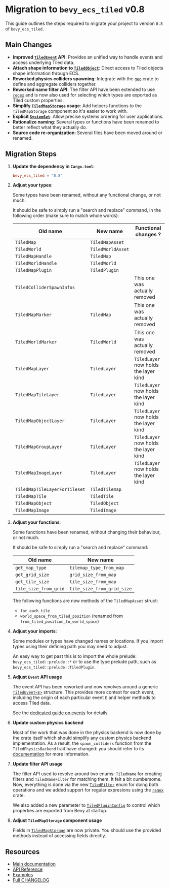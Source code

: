 # Migration to `bevy_ecs_tiled` v0.8

This guide outlines the steps required to migrate your project to version `0.8` of `bevy_ecs_tiled`.

## Main Changes

- **Improved [`TiledEvent`](https://docs.rs/bevy_ecs_tiled/latest/bevy_ecs_tiled/) API**: Provides an unified way to handle events and access underlying Tiled data.
- **Attach shape information to [`TiledObject`](https://docs.rs/bevy_ecs_tiled/latest/bevy_ecs_tiled/tiled/object/enum.TiledObject.html)**: Direct access to Tiled objects shape information through ECS. 
- **Reworked physics colliders spawning**: Integrate with the [`geo`](https://github.com/georust/geo) crate to define and aggregate colliders together.
- **Reworked name filter API**: The filter API have been extended to use [`regex`](https://docs.rs/regex/latest/regex/) and is now also used for selecting which types are exported as Tiled custom properties.
- **Simplify [`TiledMapStorage`](https://docs.rs/bevy_ecs_tiled/latest/bevy_ecs_tiled/tiled/map/storage/struct.TiledMapStorage.html) usage**: Add helpers functions to the `TiledMapStorage` component so it's easier to work with.
- **Explicit [`SystemSet`](https://docs.rs/bevy_ecs_tiled/latest/bevy_ecs_tiled/tiled/sets/index.html)**: Allow precise systems ordering for user applications.
- **Rationalize naming**: Several types or functions have been renamed to better reflect what they actually do.
- **Source code re-organization**: Several files have been moved around or renamed.

## Migration Steps

1. **Update the dependency in `Cargo.toml`**:

    ```toml
    bevy_ecs_tiled = "0.8"
    ```

2. **Adjust your types**:

    Some types have been renamed, without any functional change, or not much.

    It should be safe to simply run a "search and replace" command, in the following order (make sure to match whole words):

    | Old name | New name | Functional changes ? |
    |----------|----------|----------------------|
    | `TiledMap` | `TiledMapAsset` | |
    | `TiledWorld` | `TiledWorldAsset` | |
    | `TiledMapHandle` | `TiledMap` | |
    | `TiledWorldHandle` | `TiledWorld` | |
    | `TiledMapPlugin` | `TiledPlugin` | |
    | `TiledColliderSpawnInfos` | | This one was actually removed |
    | `TiledMapMarker` | `TiledMap`| This one was actually removed |
    | `TiledWorldMarker` | `TiledWorld` | This one was actually removed |
    | `TiledMapLayer` | `TiledLayer` | `TiledLayer` now holds the layer kind |
    | `TiledMapTileLayer` | `TiledLayer` | `TiledLayer` now holds the layer kind |
    | `TiledMapObjectLayer` | `TiledLayer` | `TiledLayer` now holds the layer kind |
    | `TiledMapGroupLayer` | `TiledLayer` | `TiledLayer` now holds the layer kind |
    | `TiledMapImageLayer` | `TiledLayer` | `TiledLayer` now holds the layer kind |
    | `TiledMapTileLayerForTileset` | `TiledTilemap` | |
    | `TiledMapTile` | `TiledTile` | |
    | `TiledMapObject` | `TiledObject` | |
    | `TiledMapImage` | `TiledImage` | |

3. **Adjust your functions**:

    Some functions have been renamed, without changing their behaviour, or not much.

    It should be safe to simply run a "search and replace" command:

    | Old name | New name |
    |----------|----------|
    | `get_map_type` | `tilemap_type_from_map` |
    | `get_grid_size` | `grid_size_from_map` |
    | `get_tile_size` | `tile_size_from_map` |
    | `tile_size_from_grid` | `tile_size_from_grid_size` |

    The following functions are now methods of the `TiledMapAsset` struct:

    - `for_each_tile`
    - `world_space_from_tiled_position` (renamed from `from_tiled_position_to_world_space`)

4. **Adjust your imports**:

    Some modules or types have changed names or locations.
    If you import types using their defining path you may need to adjust.

    An easy way to get past this is to import the whole prelude: `bevy_ecs_tiled::prelude::*` or to use the type prelude path, such as `bevy_ecs_tiled::prelude::TiledPlugin`.

5. **Adjust `Event` API usage**

    The event API has been reworked and now revolves around a generic [`TiledEvent<E>`](https://docs.rs/bevy_ecs_tiled/latest/bevy_ecs_tiled/tiled/event/struct.TiledEvent.html) structure.
    This provides more context for each event, including the origin of each particular event `E` and helper methods to access Tiled data.

    See the [dedicated guide on events](../design/map_events.md) for details.

6. **Update custom physics backend**

    Most of the work that was done in the physics backend is now done by the crate itself which should simplify any custom physics backend implementation.
    As a result, the `spawn_colliders` function from the `TiledPhysicsBackend` trait have changed: you should refer to its [documentation](https://docs.rs/bevy_ecs_tiled/latest/bevy_ecs_tiled/physics/backend/trait.TiledPhysicsBackend.html#tymethod.spawn_colliders) for more information.

7. **Update filter API usage**

    The filter API used to revolve around two enums: `TiledName` for creating filters and `TiledNameFilter` for matching them.
    It felt a bit cumbersome.  
    Now, everything is done via the new [`TiledFilter`](https://docs.rs/bevy_ecs_tiled/latest/bevy_ecs_tiled/tiled/filter/enum.TiledFilter.html) enum for doing both operations and we added support for regular expresions using the [`regex`](https://docs.rs/regex/latest/regex/) crate.

    We also added a new parameter to [`TiledPluginConfig`](https://docs.rs/bevy_ecs_tiled/latest/bevy_ecs_tiled/tiled/struct.TiledPluginConfig.html) to control which properties are exported from Bevy at startup.

8. **Adjust `TiledMapStorage` component usage**

    Fields in [`TiledMapStorage`](https://docs.rs/bevy_ecs_tiled/latest/bevy_ecs_tiled/tiled/map/storage/struct.TiledMapStorage.html) are now private.
    You should use the provided methods instead of accessing fields directly.

## Resources

- [Main documentation](../index.html)
- [API Reference](https://docs.rs/bevy_ecs_tiled/latest/bevy_ecs_tiled/)
- [Examples](https://github.com/adrien-bon/bevy_ecs_tiled/tree/main/examples/README.md)
- [Full CHANGELOG](https://github.com/adrien-bon/bevy_ecs_tiled/tree/main/CHANGELOG.md)
